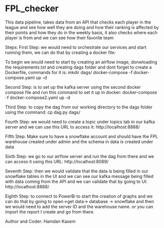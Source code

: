 # FPL_checker
This data pipeline, takes data from an API that checks each player in the league and see how well they are doing and how their ranking is affected by their points and how they do in the weekly basis, it also checks where each player is from and we can see how their favorite team

Steps:
First Step: we would need to orchestrate our services and start running them, we can do that by creating a docker file:

To begin we would need to start by creating an airflow image, donwloading the requirements.txt and creating dags folder and dont forget to create a Dockerfile, commands for it is:
mkdir dags/
docker-compose -f docker-compose.yaml up -d

Second Step: is to set up the kafka server using the second docker compose file and run this command to set it up in docker:
docker-compose -f docker-compose2.yaml up -d

Third Step: to copy the dag from our working directory to the dags folder using the command:
cp dag.py dags/

Fourth Step: we would need to create a topic under topics tab in our kafka server and we can use this URL to access it: http://localhost:8888/

Fifth Step: Make sure to have a snowflake account and should have the FPL warehouse created under admin and the schema in data is created under data

Sixth Step: we go to our airflow server and run the dag from there and we can access it using this URL: http://localhost:8089/

Seventh Step: then we would validate that the data is being filled in our snowflake tables in the UI and we can see our kafka message being filled with data coming from the API and we can validate that by going to UI: http://localhost:8888/

Eighth Step: to connect to PowerBi to start the creation of graphs and we can do that by going to open->get data-> database -> snowflake and then we would need to add the server ID and the warehouse name. or you can import the report I create and go from there.

Author and Coder: Hamdan Kasem

